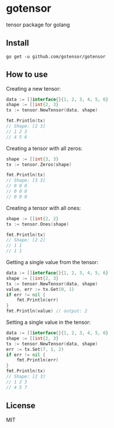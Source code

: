 # gotensor

tensor package for golang

## Install

```
go get -u github.com/gotensor/gotensor
```

## How to use

Creating a new tensor:

```go
data := []interface{}{1, 2, 3, 4, 5, 6}
shape := []int{2, 3}
tx := tensor.NewTensor(data, shape)

fmt.Println(tx)
// Shape: [2 3]
// 1 2 3
// 4 5 6

```

Creating a tensor with all zeros:

```go
shape := []int{3, 3}
tx := tensor.Zeros(shape)

fmt.Println(tx)
// Shape: [3 3]
// 0 0 0
// 0 0 0
// 0 0 0
```

Creating a tensor with all ones:

```go
shape := []int{2, 2}
tx := tensor.Ones(shape)

fmt.Println(tx)
// Shape: [2 2]
// 1 1
// 1 1
```

Getting a single value from the tensor:

```go
data := []interface{}{1, 2, 3, 4, 5, 6}
shape := []int{2, 3}
tx := tensor.NewTensor(data, shape)
value, err := tx.Get(0, 1)
if err != nil {
    fmt.Println(err)
}
fmt.Println(value) // output: 2
```

Setting a single value in the tensor:

```go
data := []interface{}{1, 2, 3, 4, 5, 6}
shape := []int{2, 3}
tx := tensor.NewTensor(data, shape)
err := tx.Set(7, 1, 2)
if err != nil {
    fmt.Println(err)
}
fmt.Println(tx)
// Shape: [2 3]
// 1 2 3
// 4 5 7

```

## License

MIT
